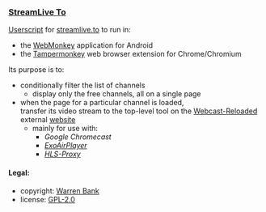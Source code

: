 ### [StreamLive To](https://github.com/warren-bank/crx-StreamLive-To/tree/webmonkey-userscript/es5)

[Userscript](https://github.com/warren-bank/crx-StreamLive-To/raw/webmonkey-userscript/es5/webmonkey-userscript/StreamLive-To.user.js) for [streamlive.to](https://www.streamlive.to/) to run in:
* the [WebMonkey](https://github.com/warren-bank/Android-WebMonkey) application for Android
* the [Tampermonkey](https://chrome.google.com/webstore/detail/tampermonkey/dhdgffkkebhmkfjojejmpbldmpobfkfo) web browser extension for Chrome/Chromium

Its purpose is to:
* conditionally filter the list of channels
  - display only the free channels, all on a single page
* when the page for a particular channel is loaded,<br>transfer its video stream to the top-level tool on the [Webcast-Reloaded](https://github.com/warren-bank/crx-webcast-reloaded) external [website](https://warren-bank.github.io/crx-webcast-reloaded/external_website/index.html)
  - mainly for use with:
    * _Google Chromecast_
    * [_ExoAirPlayer_](https://github.com/warren-bank/Android-ExoPlayer-AirPlay-Receiver)
    * [_HLS-Proxy_](https://github.com/warren-bank/HLS-Proxy)

#### Legal:

* copyright: [Warren Bank](https://github.com/warren-bank)
* license: [GPL-2.0](https://www.gnu.org/licenses/old-licenses/gpl-2.0.txt)
